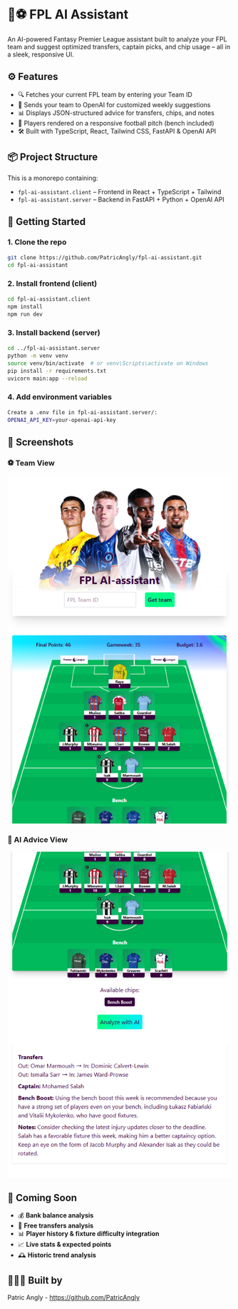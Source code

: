 # 🧠⚽️ FPL AI Assistant

An AI-powered Fantasy Premier League assistant built to analyze your FPL team and suggest optimized transfers, captain picks, and chip usage – all in a sleek, responsive UI.

## ⚙️ Features

- 🔍 Fetches your current FPL team by entering your Team ID
- 🤖 Sends your team to OpenAI for customized weekly suggestions
- 📊 Displays JSON-structured advice for transfers, chips, and notes
- 👕 Players rendered on a responsive football pitch (bench included)
- 🛠 Built with TypeScript, React, Tailwind CSS, FastAPI & OpenAI API

## 📦 Project Structure

This is a monorepo containing:

- `fpl-ai-assistant.client` – Frontend in React + TypeScript + Tailwind
- `fpl-ai-assistant.server` – Backend in FastAPI + Python + OpenAI API

## 🚀 Getting Started

### 1. Clone the repo

```bash
git clone https://github.com/PatricAngly/fpl-ai-assistant.git
cd fpl-ai-assistant
```

### 2. Install frontend (client)

```bash
cd fpl-ai-assistant.client
npm install
npm run dev
```

### 3. Install backend (server)

```bash
cd ../fpl-ai-assistant.server
python -m venv venv
source venv/bin/activate  # or venv\Scripts\activate on Windows
pip install -r requirements.txt
uvicorn main:app --reload
```

### 4. Add environment variables

```bash
Create a .env file in fpl-ai-assistant.server/:
OPENAI_API_KEY=your-openai-api-key
```

## 📸 Screenshots

### ⚽️ Team View

![Team](fpl-ai-assistant.client/src/assets/screenshot2.png)

### 🧠 AI Advice View

![AI Advice](fpl-ai-assistant.client/src/assets/screenshot3.png)

## 🔮 Coming Soon

- 💰 **Bank balance analysis**
- 🔄 **Free transfers analysis**
- 📊 **Player history & fixture difficulty integration**
- 📈 **Live stats & expected points**
- 🕰️ **Historic trend analysis**

## 👨🏽‍💻 Built by

Patric Angly - https://github.com/PatricAngly
